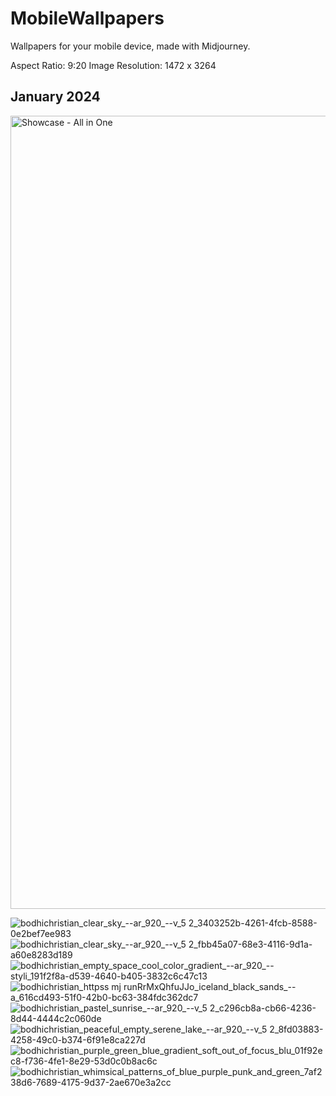 # MobileWallpapers
Wallpapers for your mobile device, made with Midjourney.

Aspect Ratio: 9:20
Image Resolution: 1472 x 3264

## January 2024
<img width="1269" alt="Showcase - All in One" src="https://github.com/bodhichristian/MobileWallpapers/assets/110639779/5caf0b85-25c8-44e2-927a-a18d93c013e5">

![bodhichristian_clear_sky_--ar_920_--v_5 2_3403252b-4261-4fcb-8588-0e2bef7ee983](https://github.com/bodhichristian/MobileWallpapers/assets/110639779/66948dad-c8ef-4b38-a787-62d2f0bd27f7)
![bodhichristian_clear_sky_--ar_920_--v_5 2_fbb45a07-68e3-4116-9d1a-a60e8283d189](https://github.com/bodhichristian/MobileWallpapers/assets/110639779/ed0c0389-aa4e-4a43-ae2c-3c3530c219a2)
![bodhichristian_empty_space_cool_color_gradient_--ar_920_--styli_191f2f8a-d539-4640-b405-3832c6c47c13](https://github.com/bodhichristian/MobileWallpapers/assets/110639779/56b13028-0610-41c7-a7a2-7c6817b6638e)
![bodhichristian_httpss mj runRrMxQhfuJJo_iceland_black_sands_--a_616cd493-51f0-42b0-bc63-384fdc362dc7](https://github.com/bodhichristian/MobileWallpapers/assets/110639779/70c74fe6-8034-44da-b714-185e21d7e6d5)
![bodhichristian_pastel_sunrise_--ar_920_--v_5 2_c296cb8a-cb66-4236-8d44-4444c2c060de](https://github.com/bodhichristian/MobileWallpapers/assets/110639779/55ff3af1-b7cb-4bab-9b99-184b9c628cd2)
![bodhichristian_peaceful_empty_serene_lake_--ar_920_--v_5 2_8fd03883-4258-49c0-b374-6f91e8ca227d](https://github.com/bodhichristian/MobileWallpapers/assets/110639779/64a72e95-81c1-4bd2-b17d-b813d9d9b19b)
![bodhichristian_purple_green_blue_gradient_soft_out_of_focus_blu_01f92ec8-f736-4fe1-8e29-53d0c0b8ac6c](https://github.com/bodhichristian/MobileWallpapers/assets/110639779/29d76146-c0e7-4212-824f-d12a066d75ff)
![bodhichristian_whimsical_patterns_of_blue_purple_punk_and_green_7af238d6-7689-4175-9d37-2ae670e3a2cc](https://github.com/bodhichristian/MobileWallpapers/assets/110639779/9ab2a230-cfa5-4046-bf0a-b3d5976f159c)
